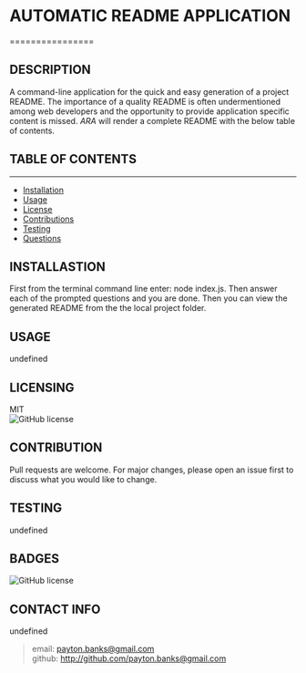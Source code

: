 
    
# AUTOMATIC README APPLICATION
================

## DESCRIPTION
A command-line application for the quick and easy generation of a project README. The importance of a quality README is often undermentioned among web developers and the opportunity to provide application specific content is missed. *ARA* will render a complete README with the below table of contents. 

## TABLE OF CONTENTS
-----
* [Installation](#installation)
* [Usage](#usage)
* [License](#license)
* [Contributions](#contributing)
* [Testing](#tests)
* [Questions](#questions)

## INSTALLASTION
First from the terminal command line enter: node index.js.  Then answer each of the prompted questions and you are done. Then you can view the generated README from the the local project folder.

## USAGE
undefined

## LICENSING
MIT   
![GitHub license](https://img.shields.io/badge/license-MIT-blue.svg)

## CONTRIBUTION
Pull requests are welcome. For major changes, please open an issue first to discuss what you would like to change.

## TESTING
undefined


## BADGES
![GitHub license](https://img.shields.io/badge/license-MIT-blue.svg)


## CONTACT INFO
undefined
>email: payton.banks@gmail.com \
>github: http://github.com/payton.banks@gmail.com



